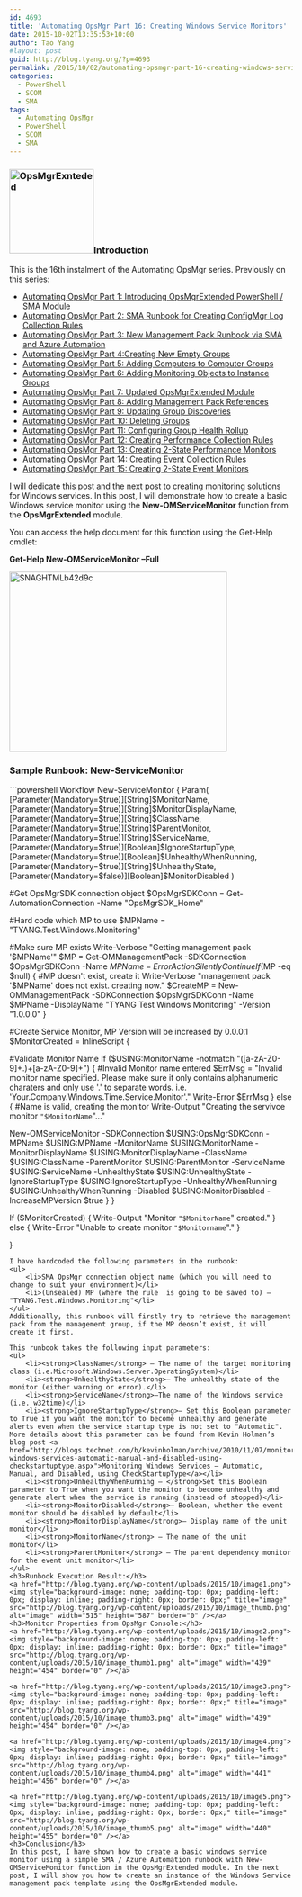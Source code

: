 ```yaml
---
id: 4693
title: 'Automating OpsMgr Part 16: Creating Windows Service Monitors'
date: 2015-10-02T13:35:53+10:00
author: Tao Yang
#layout: post
guid: http://blog.tyang.org/?p=4693
permalink: /2015/10/02/automating-opsmgr-part-16-creating-windows-service-monitors/
categories:
  - PowerShell
  - SCOM
  - SMA
tags:
  - Automating OpsMgr
  - PowerShell
  - SCOM
  - SMA
---
```

<h3><a href="http://blog.tyang.org/wp-content/uploads/2015/06/OpsMgrExnteded.png"><img class="alignleft size-thumbnail wp-image-4038" src="http://blog.tyang.org/wp-content/uploads/2015/06/OpsMgrExnteded-150x150.png" alt="OpsMgrExnteded" width="150" height="150" /></a>Introduction</h3>
This is the 16th instalment of the Automating OpsMgr series. Previously on this series:
<ul>
	<li><a href="http://blog.tyang.org/2015/06/24/automating-opsmgr-part-1-introducing-opsmgrextended-powershell-sma-module/">Automating OpsMgr Part 1: Introducing OpsMgrExtended PowerShell / SMA Module</a></li>
	<li><a href="http://blog.tyang.org/2015/06/28/automating-opsmgr-part-2-sma-runbook-for-creating-configmgr-log-collection-rules/">Automating OpsMgr Part 2: SMA Runbook for Creating ConfigMgr Log Collection Rules</a></li>
	<li><a href="http://blog.tyang.org/2015/06/30/automating-opsmgr-part-3-new-management-pack-runbook-via-sma-and-azure-automation/">Automating OpsMgr Part 3: New Management Pack Runbook via SMA and Azure Automation</a></li>
	<li><a href="http://blog.tyang.org/2015/07/02/automating-opsmgr-part-4-create-new-empty-groups/">Automating OpsMgr Part 4:Creating New Empty Groups</a></li>
	<li><a href="http://blog.tyang.org/2015/07/06/automating-opsmgr-part-5-adding-computers-to-computer-groups/">Automating OpsMgr Part 5: Adding Computers to Computer Groups</a></li>
	<li><a href="http://blog.tyang.org/2015/07/13/automating-opsmgr-part-6-adding-monitoring-objects-to-instance-groups/">Automating OpsMgr Part 6: Adding Monitoring Objects to Instance Groups</a></li>
	<li><a href="http://blog.tyang.org/2015/07/17/automating-opsmgr-part-7-updated-opsmgrextended-module/">Automating OpsMgr Part 7: Updated OpsMgrExtended Module</a></li>
	<li><a href="http://blog.tyang.org/2015/07/17/automating-opsmgr-part-8-adding-management-pack-references/">Automating OpsMgr Part 8: Adding Management Pack References</a></li>
	<li><a href="http://blog.tyang.org/2015/07/17/automating-opsmgr-part-9-updating-group-discoveries/">Automating OpsMgr Part 9: Updating Group Discoveries</a></li>
	<li><a href="http://blog.tyang.org/2015/07/27/automating-opsmgr-part-10-deleting-groups/">Automating OpsMgr Part 10: Deleting Groups</a></li>
	<li><a href="http://blog.tyang.org/2015/07/29/automating-opsmgr-part-11-configuring-group-health-rollup/">Automating OpsMgr Part 11: Configuring Group Health Rollup</a></li>
	<li><a href="http://blog.tyang.org/2015/08/08/automating-opsmgr-part-12-creating-performance-collection-rules/">Automating OpsMgr Part 12: Creating Performance Collection Rules</a></li>
	<li><a href="http://blog.tyang.org/2015/08/24/automating-opsmgr-part-13-creating-2-state-performance-monitors/">Automating OpsMgr Part 13: Creating 2-State Performance Monitors</a></li>
	<li><a href="http://blog.tyang.org/2015/08/31/automating-opsmgr-part-14-creating-event-collection-rules/">Automating OpsMgr Part 14: Creating Event Collection Rules</a></li>
	<li><a href="http://blog.tyang.org/2015/09/25/automating-opsmgr-part-15-creating-2-state-event-monitors/">Automating OpsMgr Part 15: Creating 2-State Event Monitors</a></li>
</ul>
I will dedicate this post and the next post to creating monitoring solutions for Windows services. In this post, I will demonstrate how to create a basic Windows service monitor using the <strong>New-OMServiceMonitor</strong> function from the <strong>OpsMgrExtended</strong> module.

You can access the help document for this function using the Get-Help cmdlet:

<strong>Get-Help New-OMServiceMonitor –Full</strong>

<a href="http://blog.tyang.org/wp-content/uploads/2015/10/SNAGHTMLb42d9c.png"><img style="background-image: none; padding-top: 0px; padding-left: 0px; display: inline; padding-right: 0px; border: 0px;" title="SNAGHTMLb42d9c" src="http://blog.tyang.org/wp-content/uploads/2015/10/SNAGHTMLb42d9c_thumb.png" alt="SNAGHTMLb42d9c" width="387" height="320" border="0" /></a>
<h3>Sample Runbook: New-ServiceMonitor</h3>
```powershell
Workflow New-ServiceMonitor
{
Param(
[Parameter(Mandatory=$true)][String]$MonitorName,
[Parameter(Mandatory=$true)][String]$MonitorDisplayName,
[Parameter(Mandatory=$true)][String]$ClassName,
[Parameter(Mandatory=$true)][String]$ParentMonitor,
[Parameter(Mandatory=$true)][String]$ServiceName,
[Parameter(Mandatory=$true)][Boolean]$IgnoreStartupType,
[Parameter(Mandatory=$true)][Boolean]$UnhealthyWhenRunning,
[Parameter(Mandatory=$true)][String]$UnhealthyState,
[Parameter(Mandatory=$false)][Boolean]$MonitorDisabled
)

#Get OpsMgrSDK connection object
$OpsMgrSDKConn = Get-AutomationConnection -Name "OpsMgrSDK_Home"

#Hard code which MP to use
$MPName = "TYANG.Test.Windows.Monitoring"

#Make sure MP exists
Write-Verbose "Getting management pack '$MPName'"
$MP = Get-OMManagementPack -SDKConnection $OpsMgrSDKConn -Name $MPName -ErrorAction SilentlyContinue
If ($MP -eq $null)
{
#MP doesn't exist, create it
Write-Verbose "management pack '$MPName' does not exist. creating now."
$CreateMP = New-OMManagementPack -SDKConnection $OpsMgrSDKConn -Name $MPName -DisplayName "TYANG Test Windows Monitoring" -Version "1.0.0.0"
}

#Create Service Monitor, MP Version will be increased by 0.0.0.1
$MonitorCreated = InlineScript
{

#Validate Monitor Name
If ($USING:MonitorName -notmatch "([a-zA-Z0-9]+\.)+[a-zA-Z0-9]+")
{
#Invalid Monitor name entered
$ErrMsg = "Invalid monitor name specified. Please make sure it only contains alphanumeric charaters and only use '.' to separate words. i.e. 'Your.Company.Windows.Time.Service.Monitor'."
Write-Error $ErrMsg
} else {
#Name is valid, creating the monitor
Write-Output "Creating the servivce monitor `"$MonitorName`"..."

New-OMServiceMonitor -SDKConnection $USING:OpsMgrSDKConn -MPName $USING:MPName -MonitorName $USING:MonitorName -MonitorDisplayName $USING:MonitorDisplayName -ClassName $USING:ClassName -ParentMonitor $USING:ParentMonitor -ServiceName $USING:ServiceName -UnhealthyState $USING:UnhealthyState -IgnoreStartupType $USING:IgnoreStartupType -UnhealthyWhenRunning $USING:UnhealthyWhenRunning -Disabled $USING:MonitorDisabled -IncreaseMPVersion $true
}
}

If ($MonitorCreated)
{
Write-Output "Monitor `"$MonitorName`" created."
} else {
Write-Error "Unable to create monitor `"$Monitorname`"."
}

}

```
I have hardcoded the following parameters in the runbook:
<ul>
	<li>SMA OpsMgr connection object name (which you will need to change to suit your environment)</li>
	<li>(Unsealed) MP (where the rule  is going to be saved to) – "TYANG.Test.Windows.Monitoring"</li>
</ul>
Additionally, this runbook will firstly try to retrieve the management pack from the management group, if the MP deosn’t exist, it will create it first.

This runbook takes the following input parameters:
<ul>
	<li><strong>ClassName</strong> – The name of the target monitoring class (i.e.Microsoft.Windows.Server.OperatingSystem)</li>
	<li><strong>UnhealthyState</strong>– The unhealthy state of the monitor (either warning or error).</li>
	<li><strong>ServiceName</strong>–The name of the Windows service (i.e. w32time)</li>
	<li><strong>IgnoreStartupType</strong>– Set this Boolean parameter to True if you want the monitor to become unhealthy and generate alerts even when the service startup type is not set to "Automatic". More details about this parameter can be found from Kevin Holman’s blog post <a href="http://blogs.technet.com/b/kevinholman/archive/2010/11/07/monitoring-windows-services-automatic-manual-and-disabled-using-checkstartuptype.aspx">Monitoring Windows Services – Automatic, Manual, and Disabled, using CheckStartupType</a></li>
	<li><strong>UnhealthyWhenRunning – </strong>Set this Boolean parameter to True when you want the monitor to become unhealthy and generate alert when the service is running (instead of stopped)</li>
	<li><strong>MonitorDisabled</strong>– Boolean, whether the event monitor should be disabled by default</li>
	<li><strong>MonitorDisplayName</strong>– Display name of the unit monitor</li>
	<li><strong>MonitorName</strong> – The name of the unit monitor</li>
	<li><strong>ParentMonitor</strong> – The parent dependency monitor for the event unit monitor</li>
</ul>
<h3>Runbook Execution Result:</h3>
<a href="http://blog.tyang.org/wp-content/uploads/2015/10/image1.png"><img style="background-image: none; padding-top: 0px; padding-left: 0px; display: inline; padding-right: 0px; border: 0px;" title="image" src="http://blog.tyang.org/wp-content/uploads/2015/10/image_thumb.png" alt="image" width="515" height="587" border="0" /></a>
<h3>Monitor Properties from OpsMgr Console:</h3>
<a href="http://blog.tyang.org/wp-content/uploads/2015/10/image2.png"><img style="background-image: none; padding-top: 0px; padding-left: 0px; display: inline; padding-right: 0px; border: 0px;" title="image" src="http://blog.tyang.org/wp-content/uploads/2015/10/image_thumb1.png" alt="image" width="439" height="454" border="0" /></a>

<a href="http://blog.tyang.org/wp-content/uploads/2015/10/image3.png"><img style="background-image: none; padding-top: 0px; padding-left: 0px; display: inline; padding-right: 0px; border: 0px;" title="image" src="http://blog.tyang.org/wp-content/uploads/2015/10/image_thumb3.png" alt="image" width="439" height="454" border="0" /></a>

<a href="http://blog.tyang.org/wp-content/uploads/2015/10/image4.png"><img style="background-image: none; padding-top: 0px; padding-left: 0px; display: inline; padding-right: 0px; border: 0px;" title="image" src="http://blog.tyang.org/wp-content/uploads/2015/10/image_thumb4.png" alt="image" width="441" height="456" border="0" /></a>

<a href="http://blog.tyang.org/wp-content/uploads/2015/10/image5.png"><img style="background-image: none; padding-top: 0px; padding-left: 0px; display: inline; padding-right: 0px; border: 0px;" title="image" src="http://blog.tyang.org/wp-content/uploads/2015/10/image_thumb5.png" alt="image" width="440" height="455" border="0" /></a>
<h3>Conclusion</h3>
In this post, I have shown how to create a basic windows service monitor using a simple SMA / Azure Automation runbook with New-OMServiceMonitor function in the OpsMgrExtended module. In the next post, I will show you how to create an instance of the Windows Service management pack template using the OpsMgrExtended module.